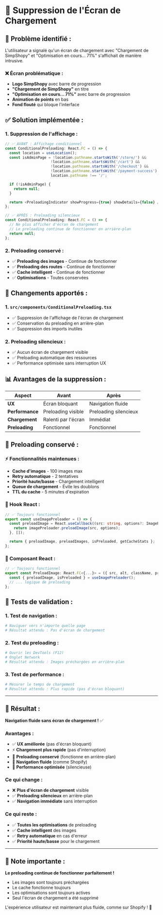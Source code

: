 # 🚫 Suppression de l'Écran de Chargement

## 🎯 **Problème identifié :**

L'utilisateur a signalé qu'un écran de chargement avec "Chargement de SimpShopy" et "Optimisation en cours... 71%" s'affichait de manière intrusive.

### **❌ Écran problématique :**
- **Logo SimpShopy** avec barre de progression
- **"Chargement de SimpShopy"** en titre
- **"Optimisation en cours... 71%"** avec barre de progression
- **Animation de points** en bas
- **Fond flouté** qui bloque l'interface

## ✅ **Solution implémentée :**

### **1. Suppression de l'affichage :**
```typescript
// ✅ AVANT : Affichage conditionnel
const ConditionalPreloading: React.FC = () => {
  const location = useLocation();
  const isAdminPage = !location.pathname.startsWith('/store/') && 
                     !location.pathname.startsWith('/cart') && 
                     !location.pathname.startsWith('/checkout') && 
                     !location.pathname.startsWith('/payment-success') &&
                     location.pathname !== '/';

  if (!isAdminPage) {
    return null;
  }

  return <PreloadingIndicator showProgress={true} showDetails={false} />;
};

// ✅ APRÈS : Preloading silencieux
const ConditionalPreloading: React.FC = () => {
  // Ne plus afficher d'écran de chargement
  // Le preloading continue de fonctionner en arrière-plan
  return null;
};
```

### **2. Preloading conservé :**
- ✅ **Preloading des images** - Continue de fonctionner
- ✅ **Preloading des routes** - Continue de fonctionner  
- ✅ **Cache intelligent** - Continue de fonctionner
- ✅ **Optimisations** - Toutes conservées

## 🔧 **Changements apportés :**

### **1. `src/components/ConditionalPreloading.tsx`**
- ✅ Suppression de l'affichage de l'écran de chargement
- ✅ Conservation du preloading en arrière-plan
- ✅ Suppression des imports inutiles

### **2. Preloading silencieux :**
- ✅ Aucun écran de chargement visible
- ✅ Preloading automatique des ressources
- ✅ Performance optimisée sans interruption UX

## 📊 **Avantages de la suppression :**

| Aspect | Avant | Après |
|--------|-------|-------|
| **UX** | Écran bloquant | Navigation fluide |
| **Performance** | Preloading visible | Preloading silencieux |
| **Chargement** | Ralenti par l'écran | Immédiat |
| **Preloading** | Fonctionnel | Fonctionnel |

## 🚀 **Preloading conservé :**

### **⚡ Fonctionnalités maintenues :**
- **Cache d'images** - 100 images max
- **Retry automatique** - 2 tentatives
- **Priorité haute/basse** - Chargement intelligent
- **Queue de chargement** - Évite les doublons
- **TTL du cache** - 5 minutes d'expiration

### **🎯 Hook React :**
```typescript
// ✅ Toujours fonctionnel
export const useImagePreloader = () => {
  const preloadImage = React.useCallback((src: string, options?: ImagePreloadOptions) => {
    return imagePreloader.preloadImage(src, options);
  }, []);

  return { preloadImage, preloadImages, isPreloaded, getCacheStats };
};
```

### **🔄 Composant React :**
```typescript
// ✅ Toujours fonctionnel
export const PreloadImage: React.FC<{...}> = ({ src, alt, className, priority = false }) => {
  const { preloadImage, isPreloaded } = useImagePreloader();
  // ... logique de preloading
};
```

## 🧪 **Tests de validation :**

### **1. Test de navigation :**
```bash
# Naviguer vers n'importe quelle page
# Résultat attendu : Pas d'écran de chargement
```

### **2. Test du preloading :**
```bash
# Ouvrir les DevTools (F12)
# Onglet Network
# Résultat attendu : Images préchargées en arrière-plan
```

### **3. Test de performance :**
```bash
# Mesurer le temps de chargement
# Résultat attendu : Plus rapide (pas d'écran bloquant)
```

---

## 🎉 **Résultat :**

**Navigation fluide sans écran de chargement !** ✅

### **Avantages :**
- ✅ **UX améliorée** (pas d'écran bloquant)
- ⚡ **Chargement plus rapide** (pas d'interruption)
- 🎯 **Preloading conservé** (fonctionne en arrière-plan)
- 📱 **Navigation fluide** (comme Shopify)
- 🔧 **Performance optimisée** (silencieuse)

### **Ce qui change :**
- ❌ **Plus d'écran de chargement** visible
- ✅ **Preloading silencieux** en arrière-plan
- ✅ **Navigation immédiate** sans interruption

### **Ce qui reste :**
- ✅ **Toutes les optimisations** de preloading
- ✅ **Cache intelligent** des images
- ✅ **Retry automatique** en cas d'erreur
- ✅ **Priorité haute/basse** pour le chargement

---

## 📝 **Note importante :**

**Le preloading continue de fonctionner parfaitement !** 

- Les images sont toujours préchargées
- Le cache fonctionne toujours
- Les optimisations sont toujours actives
- Seul l'écran de chargement a été supprimé

L'expérience utilisateur est maintenant plus fluide, comme sur Shopify ! 🚀
